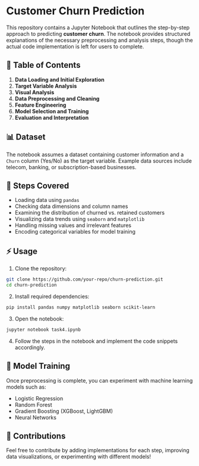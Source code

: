 # Customer Churn Prediction

This repository contains a Jupyter Notebook that outlines the step-by-step approach to predicting **customer churn**. The notebook provides structured explanations of the necessary preprocessing and analysis steps, though the actual code implementation is left for users to complete.

## 📌 Table of Contents

1. **Data Loading and Initial Exploration**
2. **Target Variable Analysis**
3. **Visual Analysis**
4. **Data Preprocessing and Cleaning**
5. **Feature Engineering**
6. **Model Selection and Training**
7. **Evaluation and Interpretation**

## 📊 Dataset

The notebook assumes a dataset containing customer information and a `Churn` column (Yes/No) as the target variable. Example data sources include telecom, banking, or subscription-based businesses.

## 🔧 Steps Covered

* Loading data using `pandas`
* Checking data dimensions and column names
* Examining the distribution of churned vs. retained customers
* Visualizing data trends using `seaborn` and `matplotlib`
* Handling missing values and irrelevant features
* Encoding categorical variables for model training

## ⚡ Usage

1. Clone the repository:
```bash
git clone https://github.com/your-repo/churn-prediction.git
cd churn-prediction
```

2. Install required dependencies:
```bash
pip install pandas numpy matplotlib seaborn scikit-learn
```

3. Open the notebook:
```bash
jupyter notebook task4.ipynb
```

4. Follow the steps in the notebook and implement the code snippets accordingly.

## 🚀 Model Training

Once preprocessing is complete, you can experiment with machine learning models such as:
* Logistic Regression
* Random Forest
* Gradient Boosting (XGBoost, LightGBM)
* Neural Networks

## 📢 Contributions

Feel free to contribute by adding implementations for each step, improving data visualizations, or experimenting with different models!
